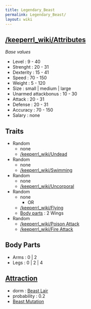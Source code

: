 ```yaml
---
title: Legendary_Beast
permalink: Legendary_Beast/
layout: wiki
---
```


[/keeperrl_wiki/Attributes](/keeperrl_wiki/Attributes "wikilink")
-------------------------------------

*Base values*

-   Level : 9 - 40
-   Strenght : 20 - 31
-   Dexterity : 15 - 41
-   Speed : 70 - 150
-   Weight : 5 - 120
-   Size : small | medium | large
-   Unarmed attackbonus : 10 - 30
-   Attack : 20 - 31
-   Defense : 20 - 31
-   Accuracy : 70 - 150
-   Salary : none

Traits
------

-   Random
    -   none
    -   [/keeperrl_wiki/Undead](/keeperrl_wiki/Undead "wikilink")
-   Random
    -   none
    -   [/keeperrl_wiki/Swimming](/keeperrl_wiki/Swimming "wikilink")
-   Random
    -   none
    -   [/keeperrl_wiki/Uncorporal](/keeperrl_wiki/Uncorporal "wikilink")
-   Random
    -   none
        -   OR
    -   [/keeperrl_wiki/Flying](/keeperrl_wiki/Flying "wikilink")
    -   [Body parts](/keeperrl_wiki/Body_Parts "wikilink") : 2 Wings
-   Random
    -   [/keeperrl_wiki/Poison Attack](/keeperrl_wiki/Poison "wikilink")
    -   [/keeperrl_wiki/Fire Attack](/keeperrl_wiki/Fire "wikilink")

Body Parts
----------

-   Arms : 0 | 2
-   Legs : 0 | 2 | 4

[Attraction](/keeperrl_wiki/Immigration "wikilink")
-------------------------------------

-   dorm : [Beast Lair](/keeperrl_wiki/Beast_Lair "wikilink")
-   probability : 0.2
-   [Beast Mutation](/keeperrl_wiki/Beast_Mutation "wikilink")

